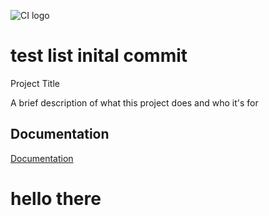 ![CI logo](https://codeinstitute.s3.amazonaws.com/fullstack/ci_logo_small.png)
<h1>test list inital commit</h1

# Project Title

A brief description of what this project does and who it's for


## Documentation

[Documentation](https://linktodocumentation)

<h1 id="Documentation">hello there</h1>